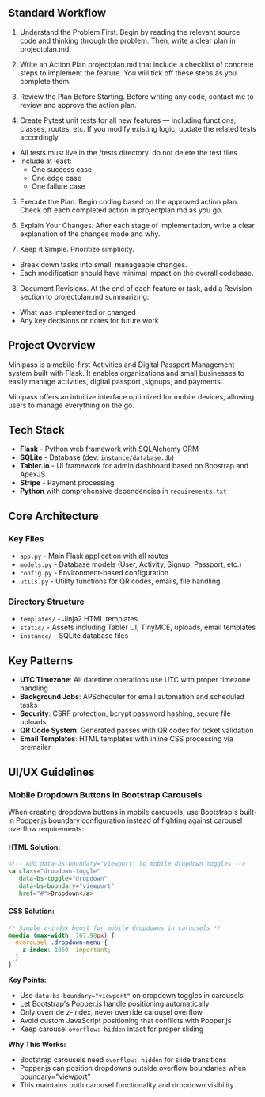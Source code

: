 ## Standard Workflow

1. Understand the Problem First. Begin by reading the relevant source code and thinking through the problem. Then, write a clear plan in projectplan.md.

2. Write an Action Plan projectplan.md that include a checklist of concrete steps to implement the feature. You will tick off these steps as you complete them.

3. Review the Plan Before Starting. Before writing any code, contact me to review and approve the action plan.

4. Create Pytest unit tests for all new features — including functions, classes, routes, etc. If you modify existing logic, update the related tests accordingly.

 - All tests must live in the /tests directory. do not delete the test files
 - Include at least:
   - One success case
   - One edge case
   - One failure case

5. Execute the Plan. Begin coding based on the approved action plan. Check off each completed action in projectplan.md as you go.

6. Explain Your Changes. After each stage of implementation, write a clear explanation of the changes made and why.

7. Keep it Simple. Prioritize simplicity.
 - Break down tasks into small, manageable changes.
 - Each modification should have minimal impact on the overall codebase.

8. Document Revisions. At the end of each feature or task, add a Revision section to projectplan.md summarizing:
 - What was implemented or changed
 - Any key decisions or notes for future work




## Project Overview

Minipass is a mobile-first Activities and Digital Passport Management system built with Flask. It enables organizations and small businesses to easily manage activities, digital passport ,signups, and payments.

Minipass offers an intuitive interface optimized for mobile devices, allowing users to manage everything on the go. 


## Tech Stack

- **Flask** - Python web framework with SQLAlchemy ORM
- **SQLite** - Database (dev: `instance/database.db`)
- **Tabler.io** - UI framework for admin dashboard based on Boostrap and ApexJS
- **Stripe** - Payment processing
- **Python** with comprehensive dependencies in `requirements.txt`

## Core Architecture

### Key Files
- `app.py` - Main Flask application with all routes
- `models.py` - Database models (User, Activity, Signup, Passport, etc.)
- `config.py` - Environment-based configuration
- `utils.py` - Utility functions for QR codes, emails, file handling


### Directory Structure
- `templates/` - Jinja2 HTML templates
- `static/` - Assets including Tabler UI, TinyMCE, uploads, email templates
- `instance/` - SQLite database files


## Key Patterns

- **UTC Timezone**: All datetime operations use UTC with proper timezone handling
- **Background Jobs**: APScheduler for email automation and scheduled tasks
- **Security**: CSRF protection, bcrypt password hashing, secure file uploads
- **QR Code System**: Generated passes with QR codes for ticket validation
- **Email Templates**: HTML templates with inline CSS processing via premailer



## UI/UX Guidelines

### Mobile Dropdown Buttons in Bootstrap Carousels

When creating dropdown buttons in mobile carousels, use Bootstrap's built-in Popper.js boundary configuration instead of fighting against carousel overflow requirements:

#### HTML Solution:
```html
<!-- Add data-bs-boundary="viewport" to mobile dropdown toggles -->
<a class="dropdown-toggle" 
   data-bs-toggle="dropdown" 
   data-bs-boundary="viewport" 
   href="#">Dropdown</a>
```

#### CSS Solution:
```css
/* Simple z-index boost for mobile dropdowns in carousels */
@media (max-width: 767.98px) {
  #carousel .dropdown-menu {
    z-index: 1060 !important;
  }
}
```

**Key Points:**
- Use `data-bs-boundary="viewport"` on dropdown toggles in carousels
- Let Bootstrap's Popper.js handle positioning automatically
- Only override z-index, never override carousel overflow
- Avoid custom JavaScript positioning that conflicts with Popper.js
- Keep carousel `overflow: hidden` intact for proper sliding

**Why This Works:**
- Bootstrap carousels need `overflow: hidden` for slide transitions
- Popper.js can position dropdowns outside overflow boundaries when boundary="viewport"
- This maintains both carousel functionality and dropdown visibility
